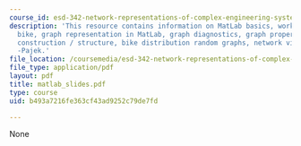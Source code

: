 ```yaml
---
course_id: esd-342-network-representations-of-complex-engineering-systems-spring-2010
description: 'This resource contains information on MatLab basics, working example:
  bike, graph representation in MatLab, graph diagnostics, graph properties, graph
  construction / structure, bike distribution random graphs, network visualization
  -Pajek.'
file_location: /coursemedia/esd-342-network-representations-of-complex-engineering-systems-spring-2010/b493a7216fe363cf43ad9252c79de7fd_matlab_slides.pdf
file_type: application/pdf
layout: pdf
title: matlab_slides.pdf
type: course
uid: b493a7216fe363cf43ad9252c79de7fd

---
```

None